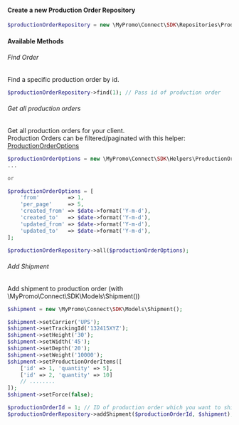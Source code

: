 #### Create a new Production Order Repository
```php
$productionOrderRepository = new \MyPromo\Connect\SDK\Repositories\ProductionOrders\ProductionOrderRepository($client);
```

#### Available Methods

###### Find Order
Find a specific production order by id.
```php
$productionOrderRepository->find(1); // Pass id of production order
```

###### Get all production orders
Get all production orders for your client.  
Production Orders can be filtered/paginated with this helper: [ProductionOrderOptions]

```php
$productionOrderOptions = new \MyPromo\Connect\SDK\Helpers\ProductionOrderOptions();
...

or

$productionOrderOptions = [
    'from'         => 1,
    'per_page'     => 5,
    'created_from' => $date->format('Y-m-d'),
    'created_to'   => $date->format('Y-m-d'),
    'updated_from' => $date->format('Y-m-d'),
    'updated_to'   => $date->format('Y-m-d'),
];

$productionOrderRepository->all($productionOrderOptions);
```

###### Add Shipment
Add shipment to production order (with \MyPromo\Connect\SDK\Models\Shipment())

```php
$shipment = new \MyPromo\Connect\SDK\Models\Shipment();

$shipment->setCarrier('UPS');
$shipment->setTrackingId('132415XYZ');
$shipment->setHeight('30');
$shipment->setWidth('45');
$shipment->setDepth('20');
$shipment->setWeight('10000');
$shipment->setProductionOrderItems([
    ['id' => 1, 'quantity' => 5],   
    ['id' => 2, 'quantity' => 10]
    // ........
]);
$shipment->setForce(false);

$productionOrderId = 1; // ID of production order which you want to ship.
$productionOrderRepository->addShipment($productionOrderId, $shipment);

```
[ProductionOrderOptions]: ../Helpers/ProductionOrderOptions.md

